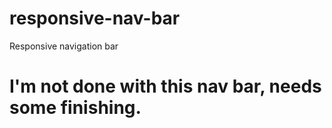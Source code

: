 # responsive-nav-bar
Responsive navigation bar
# I'm not done with this nav bar, needs some finishing.
